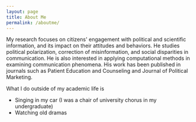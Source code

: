 ```yaml
---
layout: page
title: About Me
permalink: /aboutme/
---
```

My research focuses on citizens' engagement with political and scientific information, and its impact on their attitudes and behaviors. He studies political polarization, correction of misinformation, and social disparities in communication. He is also interested in applying computational methods in examining communication phenomena. His work has been published in journals such as Patient Education and Counseling and Journal of Political Marketing.

What I do outside of my academic life is
- Singing in my car (I was a chair of university chorus in my undergraduate)
- Watching old dramas
